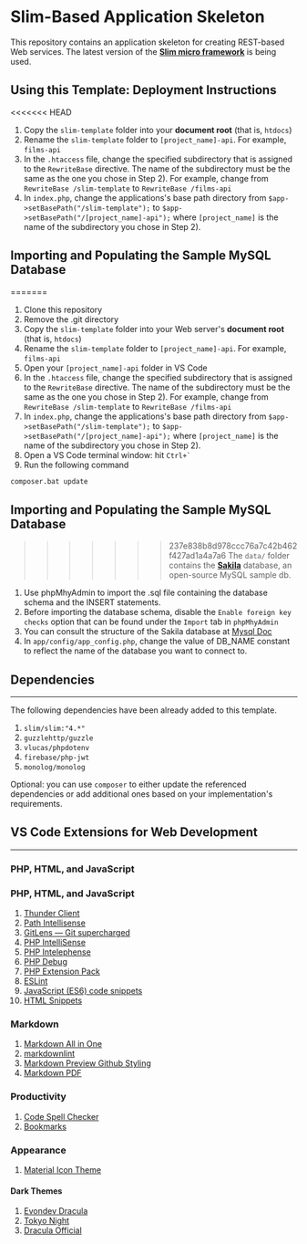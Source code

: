# Slim-Based Application Skeleton

This repository contains an application skeleton for creating REST-based Web services. The latest version of the [**Slim micro framework**](https://www.slimframework.com/) is being used.

## Using this Template: Deployment Instructions

<<<<<<< HEAD
1. Copy the `slim-template` folder into your **document root** (that is, `htdocs`)
2. Rename the `slim-template` folder to `[project_name]-api`. For example, `films-api`
3. In the `.htaccess` file, change the specified subdirectory that is assigned to the `RewriteBase` directive.  The name of the subdirectory must be the same as the one you chose in Step 2). For example, change from `RewriteBase /slim-template` to  `RewriteBase /films-api`
4. In `index.php`, change the applications's base path directory from  `$app->setBasePath("/slim-template");` to `$app->setBasePath("/[project_name]-api");` where `[project_name]` is the name of the subdirectory you chose in Step 2).

## Importing and Populating the Sample MySQL Database

=======
1. Clone this repository
2. Remove the .git directory
3. Copy the `slim-template` folder into your Web server's **document root** (that is, `htdocs`)
4. Rename the `slim-template` folder to `[project_name]-api`. For example, `films-api`
5. Open your `[project_name]-api` folder in VS Code
6. In the `.htaccess` file, change the specified subdirectory that is assigned to the `RewriteBase` directive.  The name of the subdirectory must be the same as the one you chose in Step 2). For example, change from `RewriteBase /slim-template` to  `RewriteBase /films-api`
7. In `index.php`, change the applications's base path directory from  `$app->setBasePath("/slim-template");` to `$app->setBasePath("/[project_name]-api");` where `[project_name]` is the name of the subdirectory you chose in Step 2).
8. Open a VS Code terminal window: hit `` Ctrl+` ``
9. Run the following command

```bat
composer.bat update
```

## Importing and Populating the Sample MySQL Database

>>>>>>> 237e838b8d978ccc76a7c42b462f427ad1a4a7a6
The `data/` folder contains the [**Sakila**](https://dev.mysql.com/doc/sakila/en/) database, an open-source MySQL sample db.

1. Use phpMhyAdmin to import the .sql file containing the database schema and the INSERT statements.
2. Before importing the database schema, disable the `Enable foreign key checks` option that can be found under the `Import` tab in `phpMhyAdmin`
3. You can consult the structure of the Sakila database at [Mysql Doc](https://dev.mysql.com/doc/sakila/en/sakila-structure.html)
4. In `app/config/app_config.php`, change the value of DB_NAME constant to reflect the name of the database you want to connect to.

## Dependencies

---

The following dependencies have been already added to this template.

1. `slim/slim:"4.*"`
2. `guzzlehttp/guzzle`
3. `vlucas/phpdotenv`
4. `firebase/php-jwt`
5. `monolog/monolog`

Optional: you can use `composer` to either update the referenced dependencies or add additional ones based on your implementation's requirements.

## VS Code Extensions for Web Development

---
### PHP, HTML, and JavaScript

### PHP, HTML, and JavaScript

1. [Thunder Client](https://marketplace.visualstudio.com/items?itemName=rangav.vscode-thunder-client)
2. [Path Intellisense](https://marketplace.visualstudio.com/items?itemName=christian-kohler.path-intellisense)
3. [GitLens — Git supercharged](https://marketplace.visualstudio.com/items?itemName=eamodio.gitlens)
4. [PHP IntelliSense](https://marketplace.visualstudio.com/items?itemName=zobo.php-intellisense)
5. [PHP Intelephense](https://marketplace.visualstudio.com/items?itemName=bmewburn.vscode-intelephense-client)
6. [PHP Debug](https://marketplace.visualstudio.com/items?itemName=xdebug.php-debug)
7. [PHP Extension Pack](https://marketplace.visualstudio.com/items?itemName=xdebug.php-pack)
8. [ESLint](https://marketplace.visualstudio.com/items?itemName=dbaeumer.vscode-eslint)
9. [JavaScript (ES6) code snippets](https://marketplace.visualstudio.com/items?itemName=xabikos.JavaScriptSnippets)
10. [HTML Snippets](https://marketplace.visualstudio.com/items?itemName=abusaidm.html-snippets)

### Markdown

1. [Markdown All in One](https://marketplace.visualstudio.com/items?itemName=yzhang.markdown-all-in-one)
2. [markdownlint](https://marketplace.visualstudio.com/items?itemName=DavidAnson.vscode-markdownlint)
3. [Markdown Preview Github Styling](https://marketplace.visualstudio.com/items?itemName=bierner.markdown-preview-github-styles)
4. [Markdown PDF](https://marketplace.visualstudio.com/items?itemName=yzane.markdown-pdf)

### Productivity

1. [Code Spell Checker](https://marketplace.visualstudio.com/items?itemName=streetsidesoftware.code-spell-checker)
2. [Bookmarks](https://marketplace.visualstudio.com/items?itemName=alefragnani.Bookmarks)

### Appearance

1. [Material Icon Theme](https://marketplace.visualstudio.com/items?itemName=PKief.material-icon-theme)

#### Dark Themes

1. [Evondev Dracula](https://marketplace.visualstudio.com/items?itemName=evondev.dracula-high-contrast)
2. [Tokyo Night](https://marketplace.visualstudio.com/items?itemName=enkia.tokyo-night)
3. [Dracula Official](https://marketplace.visualstudio.com/items?itemName=dracula-theme.theme-dracula)
